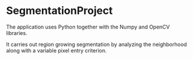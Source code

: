 # SegmentationProject

The application uses Python together with the Numpy and OpenCV libraries.

It carries out region growing segmentation by analyzing the neighborhood along with a variable pixel entry criterion.
